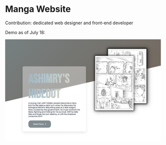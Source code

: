 # Manga Website

Contribution: dedicated web designer and front-end developer

Demo as of July 18:

![Demo](https://github.com/tario-you/manga-website/blob/main/assets/demo2.png?raw=true)
